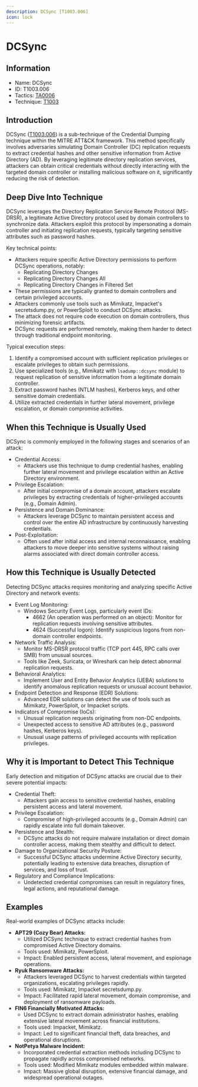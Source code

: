 ```yaml
---
description: DCSync [T1003.006]
icon: lock
---
```


# DCSync

## Information

* Name: DCSync
* ID: T1003.006
* Tactics: [TA0006](../)
* Technique: [T1003](./)

## Introduction

DCSync ([T1003.006](https://attack.mitre.org/techniques/T1003/006/)) is a sub-technique of the Credential Dumping technique within the MITRE ATT\&CK framework. This method specifically involves adversaries simulating Domain Controller (DC) replication requests to extract credential hashes and other sensitive information from Active Directory (AD). By leveraging legitimate directory replication services, attackers can obtain critical credentials without directly interacting with the targeted domain controller or installing malicious software on it, significantly reducing the risk of detection.

## Deep Dive Into Technique

DCSync leverages the Directory Replication Service Remote Protocol (MS-DRSR), a legitimate Active Directory protocol used by domain controllers to synchronize data. Attackers exploit this protocol by impersonating a domain controller and initiating replication requests, typically targeting sensitive attributes such as password hashes.

Key technical points:

* Attackers require specific Active Directory permissions to perform DCSync operations, notably:
  * Replicating Directory Changes
  * Replicating Directory Changes All
  * Replicating Directory Changes in Filtered Set
* These permissions are typically granted to domain controllers and certain privileged accounts.
* Attackers commonly use tools such as Mimikatz, Impacket's secretsdump.py, or PowerSploit to conduct DCSync attacks.
* The attack does not require code execution on domain controllers, thus minimizing forensic artifacts.
* DCSync requests are performed remotely, making them harder to detect through traditional endpoint monitoring.

Typical execution steps:

1. Identify a compromised account with sufficient replication privileges or escalate privileges to obtain such permissions.
2. Use specialized tools (e.g., Mimikatz with `lsadump::dcsync` module) to request replication of sensitive information from a legitimate domain controller.
3. Extract password hashes (NTLM hashes), Kerberos keys, and other sensitive domain credentials.
4. Utilize extracted credentials in further lateral movement, privilege escalation, or domain compromise activities.

## When this Technique is Usually Used

DCSync is commonly employed in the following stages and scenarios of an attack:

* Credential Access:
  * Attackers use this technique to dump credential hashes, enabling further lateral movement and privilege escalation within an Active Directory environment.
* Privilege Escalation:
  * After initial compromise of a domain account, attackers escalate privileges by extracting credentials of higher-privileged accounts (e.g., Domain Admin).
* Persistence and Domain Dominance:
  * Attackers leverage DCSync to maintain persistent access and control over the entire AD infrastructure by continuously harvesting credentials.
* Post-Exploitation:
  * Often used after initial access and internal reconnaissance, enabling attackers to move deeper into sensitive systems without raising alarms associated with direct domain controller access.

## How this Technique is Usually Detected

Detecting DCSync attacks requires monitoring and analyzing specific Active Directory and network events:

* Event Log Monitoring:
  * Windows Security Event Logs, particularly event IDs:
    * 4662 (An operation was performed on an object): Monitor for replication requests involving sensitive attributes.
    * 4624 (Successful logon): Identify suspicious logons from non-domain controller endpoints.
* Network Traffic Analysis:
  * Monitor MS-DRSR protocol traffic (TCP port 445, RPC calls over SMB) from unusual sources.
  * Tools like Zeek, Suricata, or Wireshark can help detect abnormal replication requests.
* Behavioral Analytics:
  * Implement User and Entity Behavior Analytics (UEBA) solutions to identify anomalous replication requests or unusual account behavior.
* Endpoint Detection and Response (EDR) Solutions:
  * Advanced EDR solutions can detect the use of tools such as Mimikatz, PowerSploit, or Impacket scripts.
* Indicators of Compromise (IoCs):
  * Unusual replication requests originating from non-DC endpoints.
  * Unexpected access to sensitive AD attributes (e.g., password hashes, Kerberos keys).
  * Unusual usage patterns of privileged accounts with replication privileges.

## Why it is Important to Detect This Technique

Early detection and mitigation of DCSync attacks are crucial due to their severe potential impacts:

* Credential Theft:
  * Attackers gain access to sensitive credential hashes, enabling persistent access and lateral movement.
* Privilege Escalation:
  * Compromise of high-privileged accounts (e.g., Domain Admin) can rapidly escalate into full domain takeover.
* Persistence and Stealth:
  * DCSync attacks do not require malware installation or direct domain controller access, making them stealthy and difficult to detect.
* Damage to Organizational Security Posture:
  * Successful DCSync attacks undermine Active Directory security, potentially leading to extensive data breaches, disruption of services, and loss of trust.
* Regulatory and Compliance Implications:
  * Undetected credential compromises can result in regulatory fines, legal actions, and reputational damage.

## Examples

Real-world examples of DCSync attacks include:

* **APT29 (Cozy Bear) Attacks:**
  * Utilized DCSync technique to extract credential hashes from compromised Active Directory domains.
  * Tools used: Mimikatz, PowerSploit.
  * Impact: Enabled persistent access, lateral movement, and espionage operations.
* **Ryuk Ransomware Attacks:**
  * Attackers leveraged DCSync to harvest credentials within targeted organizations, escalating privileges rapidly.
  * Tools used: Mimikatz, Impacket secretsdump.py.
  * Impact: Facilitated rapid lateral movement, domain compromise, and deployment of ransomware payloads.
* **FIN6 Financially Motivated Attacks:**
  * Used DCSync to extract domain administrator hashes, enabling extensive lateral movement across financial institutions.
  * Tools used: Impacket, Mimikatz.
  * Impact: Led to significant financial theft, data breaches, and operational disruptions.
* **NotPetya Malware Incident:**
  * Incorporated credential extraction methods including DCSync to propagate rapidly across compromised networks.
  * Tools used: Modified Mimikatz modules embedded within malware.
  * Impact: Massive global disruption, extensive financial damage, and widespread operational outages.
